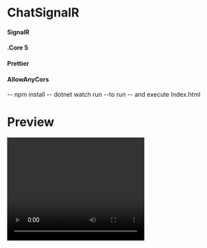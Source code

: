 # ChatSignalR

#### SignalR

#### .Core 5

#### Prettier

#### AllowAnyCors

-- npm install
-- dotnet watch run --to run
-- and execute Index.html

# Preview

<video width="320" height="240" controls>
  <source src="working.mp4" type="video/mp4">
</video>
